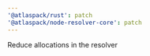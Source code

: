 ```yaml
---
'@atlaspack/rust': patch
'@atlaspack/node-resolver-core': patch
---
```


Reduce allocations in the resolver
